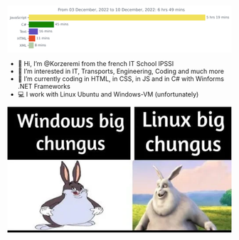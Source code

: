 <img
  src="https://github.com/Korzeremi/Korzeremi/blob/main/images/stat.svg"
  alt="Alternative Text"
/>

- 👋 Hi, I’m @Korzeremi from the french IT School IPSSI
- 👀 I’m interested in IT, Transports, Engineering, Coding and much more
- 🌱 I’m currently coding in HTML, in CSS, in JS and in C# with Winforms .NET Frameworks
- 💻 I work with Linux Ubuntu and Windows-VM (unfortunately)

![alt text](https://github.com/Korzeremi/Korzeremi/blob/main/images/meme.webp)
